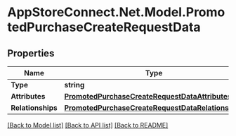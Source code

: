# AppStoreConnect.Net.Model.PromotedPurchaseCreateRequestData

## Properties

Name | Type | Description | Notes
------------ | ------------- | ------------- | -------------
**Type** | **string** |  | 
**Attributes** | [**PromotedPurchaseCreateRequestDataAttributes**](PromotedPurchaseCreateRequestDataAttributes.md) |  | 
**Relationships** | [**PromotedPurchaseCreateRequestDataRelationships**](PromotedPurchaseCreateRequestDataRelationships.md) |  | 

[[Back to Model list]](../README.md#documentation-for-models) [[Back to API list]](../README.md#documentation-for-api-endpoints) [[Back to README]](../README.md)

